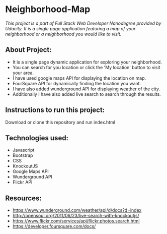 # Neighborhood-Map

_This project is a part of Full Stack Web Developer Nanodegree provided by Udacity. It is a single page application featuring a map of your neighborhood or a neighborhood you would like to visit._

## About Project:

* It is a single page dynamic application for exploring your neighborhood.
* You can search for you location or click the 'My location' button to visit your area.
* I have used google maps API for displaying the location on map.
* FourSquare API for dynamically finding the location you want.
* I have also added wunderground API for displaying weather of the city.
* Additionally I have also added live search to search through the results.

## Instructions to run this project:

Download or clone this repository and run index.html

## Technologies used:

* Javascript
* Bootstrap
* CSS
* KnockoutJS
* Google Maps API
* Wunderground API
* Flickr API

## Resources:

* https://www.wunderground.com/weather/api/d/docs?d=index
* http://opensoul.org/2011/06/23/live-search-with-knockoutjs/
* https://www.flickr.com/services/api/flickr.photos.search.html
* https://developer.foursquare.com/docs/
